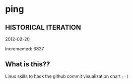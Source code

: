 # ping

## HISTORICAL ITERATION
2012-02-20

Incremented: 6837

## What is this?? 
Linux skills to hack the github commit visualization chart `;-)`
